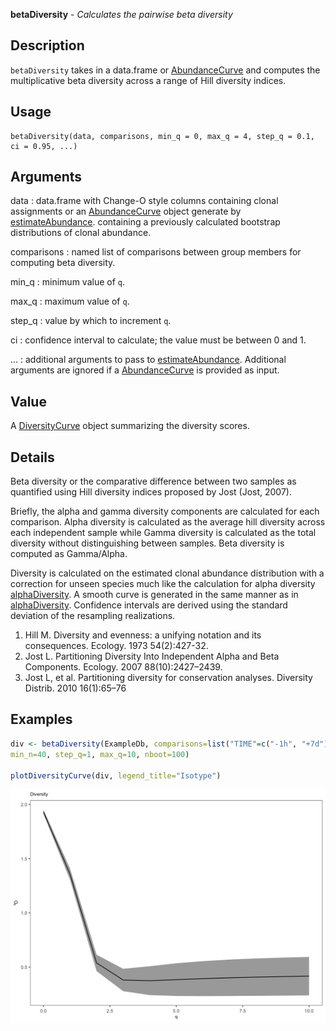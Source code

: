 **betaDiversity** - *Calculates the pairwise beta diversity*

Description
--------------------

`betaDiversity` takes in a data.frame or [AbundanceCurve](AbundanceCurve-class.md) and computes 
the multiplicative beta diversity across a range of Hill diversity indices.


Usage
--------------------
```
betaDiversity(data, comparisons, min_q = 0, max_q = 4, step_q = 0.1,
ci = 0.95, ...)
```

Arguments
-------------------

data
:   data.frame with Change-O style columns containing clonal assignments or
an [AbundanceCurve](AbundanceCurve-class.md) object generate by [estimateAbundance](estimateAbundance.md).
containing a previously calculated bootstrap distributions of clonal abundance.

comparisons
:   named list of comparisons between group members for computing beta diversity.

min_q
:   minimum value of <code class = 'eq'>q</code>.

max_q
:   maximum value of <code class = 'eq'>q</code>.

step_q
:   value by which to increment <code class = 'eq'>q</code>.

ci
:   confidence interval to calculate; the value must be between 0 and 1.

...
:   additional arguments to pass to [estimateAbundance](estimateAbundance.md). Additional arguments
are ignored if a [AbundanceCurve](AbundanceCurve-class.md) is provided as input.




Value
-------------------

A [DiversityCurve](DiversityCurve-class.md) object summarizing the diversity scores.


Details
-------------------

Beta diversity or the comparative difference between two samples as quantified using Hill
diversity indices proposed by Jost (Jost, 2007). 

Briefly, the alpha and gamma diversity components are calculated for each comparison. 
Alpha diversity is calculated as the average hill diversity across each independent sample
while Gamma diversity is calculated as the total diversity without distinguishing between
samples. Beta diversity is computed as Gamma/Alpha. 

Diversity is calculated on the estimated clonal abundance distribution with a correction
for unseen species much like the calculation for alpha diversity [alphaDiversity](alphaDiversity.md).
A smooth curve is generated in the same manner as in [alphaDiversity](alphaDiversity.md).
Confidence intervals are derived using the standard deviation of the resampling realizations. 


1. Hill M. Diversity and evenness: a unifying notation and its consequences. 
Ecology. 1973 54(2):427-32.
1. Jost L. Partitioning Diversity Into Independent Alpha and Beta Components. 
Ecology. 2007 88(10):2427–2439.
1. Jost L, et al. Partitioning diversity for conservation analyses. 
Diversity Distrib. 2010 16(1):65–76




Examples
-------------------

```R
div <- betaDiversity(ExampleDb, comparisons=list("TIME"=c("-1h", "+7d")), group="SAMPLE", 
min_n=40, step_q=1, max_q=10, nboot=100)

plotDiversityCurve(div, legend_title="Isotype")
```

![2](betaDiversity-2.png)



